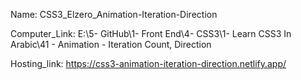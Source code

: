 
Name: CSS3_Elzero_Animation-Iteration-Direction

Computer_Link: E:\5- GitHub\1- Front End\4- CSS3\1- Learn CSS3 In Arabic\41 - Animation - Iteration Count, Direction

Hosting_link: https://css3-animation-iteration-direction.netlify.app/


